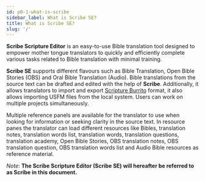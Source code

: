 ```yaml
---
id: p0-1-what-is-scribe
sidebar_label: What is Scribe SE?
title: What is Scribe SE?
slug: '/'
---
```







**Scribe Scripture Editor** is an easy-to-use Bible translation tool designed to empower mother tongue translators to quickly and efficiently complete various tasks related to Bible translation with minimal training.


**Scribe SE** supports different flavours such as Bible Translation, Open Bible Stories (OBS) and Oral Bible Translation (Audio). Bible translations from the source text can be drafted and edited with the help of **Scribe**. Additionally, it allows translators to import and export [Scripture Burrito](https://docs.burrito.bible/) format, it also allows importing USFM files from the local system. Users can work on multiple projects simultaneously.

  Multiple reference panels are available for the translator to use when looking for information or seeking clarity in the source text. In resource panes the translator can load different resources like Bibles, translation notes, translation words list, translation words, translation questions, translation academy, Open Bible Stories, OBS translation notes, OBS translation question, OBS translation words list and Audio Bible resources as reference material.

*Note*:
 **The Scribe Scripture Editor (Scribe SE) will hereafter be referred to as Scribe in this document.**